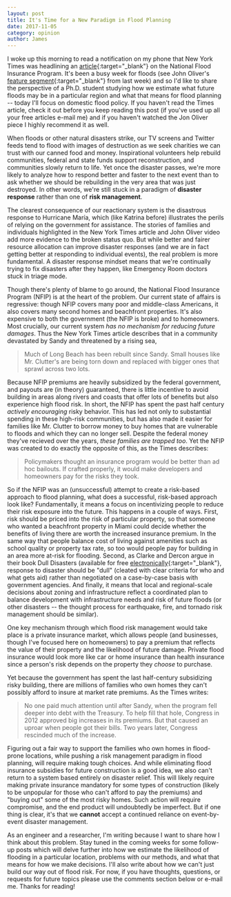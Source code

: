 ```yaml
---
layout: post
title: It's Time for a New Paradigm in Flood Planning
date: 2017-11-05
category: opinion
author: James
---
```


I woke up this morning to read a notification on my phone that New York Times was headlining an [article](https://www.nytimes.com/2017/11/04/business/a-broke-and-broken-flood-insurance-program.html){:target="_blank"} on the National Flood Insurance Program.
It's been a busy week for floods (see John Oliver's [feature segment](https://www.youtube.com/watch?v=pf1t7cs9dkc){:target="_blank"} from last week) and so I'd like to share the perspective of a Ph.D. student studying how we estimate what future floods may be in a particular region and what that means for flood planning -- today I'll focus on domestic flood policy.
If you haven't read the Times article, check it out before you keep reading this post (if you've used up all your free articles e-mail me) and if you haven't watched the Jon Oliver piece I highly recommend it as well.

When floods or other natural disasters strike, our TV screens and Twitter feeds tend to flood with images of destruction as we seek charities we can trust with our canned food and money.
Inspirational volunteers help rebuild communities, federal and state funds support reconstruction, and communities slowly return to life.
Yet once the disaster passes, we're more likely to analyze how to respond better and faster to the next event than to ask whether we should be rebuilding in the very area that was just destroyed.
In other words, we're still stuck in a paradigm of **disaster response** rather than one of **risk management**.

The clearest consequence of our reactionary system is the disastrous response to Hurricane María, which (like Katrina before) illustrates the perils of relying on the government for assistance.
The stories of families and individuals highlighted in the New York Times article and John Oliver video add more evidence to the broken status quo.
But while better and fairer resource allocation can improve disaster responses (and we are in fact getting better at responding to individual events), the real problem is more fundamental.
A disaster response mindset means that we're continually trying to fix disasters after they happen, like Emergency Room doctors stuck in triage mode.

Though there's plenty of blame to go around, the National Flood Insurance Program (NFIP) is at the heart of the problem.
Our current state of affairs is regressive: though NFIP covers many poor and middle-class Americans, it also covers many second homes and beachfront properties.
It's also expensive to both the government (the NFIP is broke) and to homeowners.
Most crucially, our current system _has no mechanism for reducing future damages_.
Thus the New York Times article describes that in a community devastated by Sandy and threatened by a rising sea,

> Much of Long Beach has been rebuilt since Sandy. Small houses like Mr. Clutter's are being torn down and replaced with bigger ones that sprawl across two lots.

Because NFIP premiums are heavily subsidized by the federal government, and payouts are (in theory) guaranteed, there is little incentive to avoid building in areas along rivers and coasts that offer lots of benefits but also experience high flood risk.
In short, the NFIP has spent the past half century _actively encouraging_ risky behavior.
This has led not only to substantial spending in these high-risk communities, but has also made it easier for families like Mr. Clutter to borrow money to buy homes that are vulnerable to floods and which they can no longer sell.
Despite the federal money they've recieved over the years, _these families are trapped too_.
Yet the NFIP was created to do exactly the opposite of this, as the Times describes:

> Policymakers thought an insurance program would be better than ad hoc bailouts. If crafted properly, it would make developers and homeowners pay for the risks they took.

So if the NFIP was an (unsuccessful) attempt to create a risk-based approach to flood planning, what does a successful, risk-based approach look like?
Fundamentally, it means a focus on incentivizing people to reduce their risk exposure into the future.
This happens in a couple of ways.
First, risk should be priced into the risk of particular property, so that someone who wanted a beachfront property in Miami could decide whether the  benefits of living there are worth the increased insurance premium.
In the same way that people balance cost of living against amenities such as school quality or property tax rate, so too would people pay for building in an area more at-risk for flooding.
Second, as Clarke and Dercon argue in their book Dull Disasters (available for free [electronically]((http://documents.worldbank.org/curated/en/962821468836117709/Dull-disasters-How-planning-ahead-will-make-a-difference)){:target="_blank"}, response to disaster should be "dull" (cleated with clear criteria for who and what gets aid) rather than negotiated on a case-by-case basis with government agencies.
And finally, it means that local and regional-scale decisions about zoning and infrastructure reflect a coordinated plan to balance development with infrastructure needs and risk of future floods (or other disasters -- the thought process for earthquake, fire, and tornado risk management should be similar).

One key mechanism through which flood risk management would take place is a private insurance market, which allows people (and businesses, though I've focused here on homeowners) to pay a premium that reflects the value of their property and the likelihood of future damage.
Private flood insurance would look more like car or home insurance than health insurance since a person's risk depends on the property they _choose_ to purchase.

Yet because the government has spent the last half-century subsidizing risky building, there are millions of families who own homes they can't possibly afford to insure at market rate premiums.
As the Times writes:

> No one paid much attention until after Sandy, when the program fell deeper into debt with the Treasury. To help fill that hole, Congress in 2012 approved big increases in its premiums. But that caused an uproar when people got their bills. Two years later, Congress rescinded much of the increase.

Figuring out a fair way to support the families who own homes in flood-prone locations, while pushing a risk management paradigm in flood planning, will require making tough choices.
And while eliminating flood insurance subsidies for future construction is a good idea, we also can't return to a system based entirely on disaster relief.
This will likely require making private insurance mandatory for some types of construction (likely to be unpopular for those who can't afford to pay the premiums) and "buying out" some of the most risky homes.
Such action will require compromise, and the end product will undoubtedly be imperfect.
But if one thing is clear, it's that we **cannot** accept a continued reliance on event-by-event disaster management.

As an engineer and a researcher, I'm writing because I want to share how I think about this problem.
Stay tuned in the coming weeks for some follow-up posts which will delve further into how we estimate the likelihood of flooding in a particular location, problems with our methods, and what that means for how we make decisions.
I'll also write about how we can't just build our way out of flood risk.
For now, if you have thoughts, questions, or requests for future topics please use the comments section below or e-mail me.
Thanks for reading!
